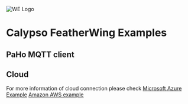 ![WE Logo](../../../assets/Würth_Elektronik_Logo.svg.png)

# Calypso FeatherWing Examples

## PaHo MQTT client

## Cloud

For more information of cloud connection please check
[Microsoft Azure Example](azure/)
[Amazon AWS example](aws/)